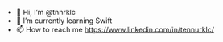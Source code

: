 - 👋 Hi, I’m @tnnrklc
- 🌱 I’m currently learning Swift
- 📫 How to reach me https://www.linkedin.com/in/tennurklc/

<!---
tnnrklc/tnnrklc is a ✨ special ✨ repository because its `README.md` (this file) appears on your GitHub profile.
You can click the Preview link to take a look at your changes.
--->
